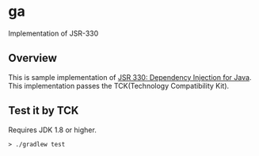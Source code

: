 # ga

Implementation of JSR-330


## Overview

This is sample implementation of [JSR 330: Dependency Injection for Java](https://jcp.org/en/jsr/detail?id=330).
This implementation passes the TCK(Technology Compatibility Kit).



## Test it by TCK

Requires JDK 1.8 or higher.

    > ./gradlew test



